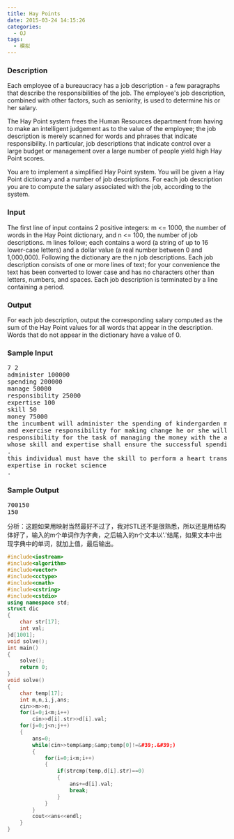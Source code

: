 ```yaml
---
title: Hay Points
date: 2015-03-24 14:15:26
categories:
  - OJ
tags:
  - 模拟
---
```


### Description

Each employee of a bureaucracy has a job description - a few paragraphs that describe the responsibilities of the job. The employee's job description, combined with other factors, such as seniority, is used to determine his or her salary.

The Hay Point system frees the Human Resources department from having to make an intelligent judgement as to the value of the employee; the job description is merely scanned for words and phrases that indicate responsibility. In particular, job descriptions that indicate control over a large budget or management over a large number of people yield high Hay Point scores.

You are to implement a simplified Hay Point system. You will be given a Hay Point dictionary and a number of job descriptions. For each job description you are to compute the salary associated with the job, according to the system.

<!-- more -->
### Input

The first line of input contains 2 positive integers: m <= 1000, the number of words in the Hay Point dictionary, and n <= 100, the number of job descriptions. m lines follow; each contains a word (a string of up to 16 lower-case letters) and a dollar value (a real number between 0 and 1,000,000). Following the dictionary are the n job descriptions. Each job description consists of one or more lines of text; for your convenience the text has been converted to lower case and has no characters other than letters, numbers, and spaces. Each job description is terminated by a line containing a period.

### Output

For each job description, output the corresponding salary computed as the sum of the Hay Point values for all words that appear in the description. Words that do not appear in the dictionary have a value of 0.

### Sample Input

<pre>7 2
administer 100000
spending 200000
manage 50000
responsibility 25000
expertise 100
skill 50
money 75000
the incumbent will administer the spending of kindergarden milk money
and exercise responsibility for making change he or she will share
responsibility for the task of managing the money with the assistant
whose skill and expertise shall ensure the successful spending exercise
.
this individual must have the skill to perform a heart transplant and
expertise in rocket science
.</pre>

### Sample Output

<pre>700150
150</pre>

分析：这题如果用映射当然最好不过了，我对STL还不是很熟悉，所以还是用结构体好了，输入的m个单词作为字典，之后输入的n个文本以'.'结尾，如果文本中出现字典中的单词，就加上值，最后输出。

``` cpp
#include<iostream>
#include<algorithm>
#include<vector>
#include<cctype>
#include<cmath>
#include<cstring>
#include<cstdio>
using namespace std; 
struct dic
{
	char str[17];
	int val;
}d[1001];
void solve();
int main()
{
	solve();
	return 0;
}
void solve()
{   
	char temp[17];
	int m,n,i,j,ans;
	cin>>m>>n;
	for(i=0;i<m;i++)
		cin>>d[i].str>>d[i].val;
	for(j=0;j<n;j++)
	{
		ans=0;
		while(cin>>temp&amp;&amp;temp[0]!=&#39;.&#39;)
		{
			for(i=0;i<m;i++)
			{
				if(strcmp(temp,d[i].str)==0)
				{
					ans+=d[i].val;
					break;
				}
			}
		}
		cout<<ans<<endl;
	}
}
```
